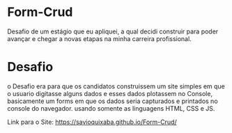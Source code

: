 # Form-Crud
Desafio de um estágio que eu apliquei, a qual decidi construir para poder avançar e chegar a novas etapas na minha carreira profissional.

# Desafio
o Desafio era para que os candidatos construissem um site simples em que o usuario digitasse alguns dados e esses dados plotassem no Console, basicamente um forms
em que os dados seria capturados e printados no console do navegador.
usando somente as linguagens HTML, CSS e JS.

Link para o Site:
https://savioquixaba.github.io/Form-Crud/
